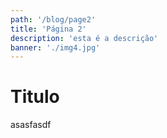 ```yaml
---
path: '/blog/page2'
title: 'Página 2'
description: 'esta é a descrição'
banner: './img4.jpg'
---
```


# Titulo

asasfasdf
